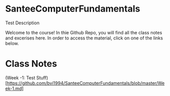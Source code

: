 # SanteeComputerFundamentals
Test Description

Welcome to the course! In thie Github Repo, you will find all the class notes and excerises here. In order to access the material, click on one of the links below.

<h1>Class Notes</h1>

(Week -1: Test Stuff)[https://github.com/bvi1994/SanteeComputerFundamentals/blob/master/Week-1.md]
